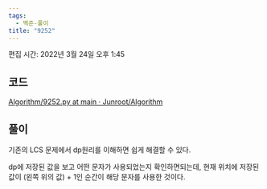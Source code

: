 ```yaml
---
tags:
  - 백준-풀이
title: "9252"
---
```


편집 시간: 2022년 3월 24일 오후 1:45

## 코드

[Algorithm/9252.py at main · Junroot/Algorithm](https://github.com/Junroot/Algorithm/blob/main/baekjoon/9252.py)

## 풀이

기존의 LCS 문제에서 dp원리를 이해하면 쉽게 해결할 수 있다.

dp에 저장된 값을 보고 어떤 문자가 사용되었는지 확인하면되는데, 현재 위치에 저장된 값이 (왼쪽 위의 값) + 1인 순간이 해당 문자를 사용한 것이다.
